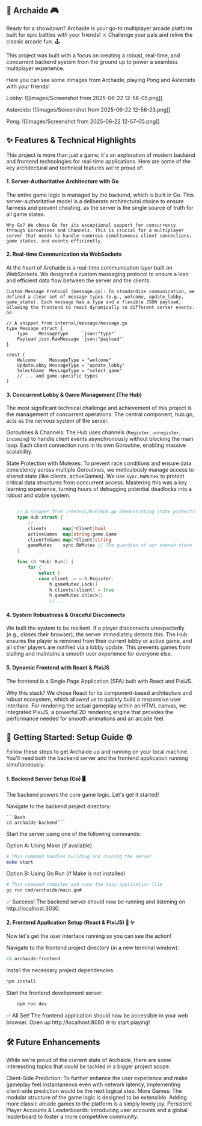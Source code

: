 ## 👾 Archaide 🎮

Ready for a showdown? Archaide is your go-to multiplayer arcade platform built for epic battles with your friends! ⚔️ Challenge your pals and relive the classic arcade fun. 🕹️

This project was built with a focus on creating a robust, real-time, and concurrent backend system from the ground up to power a seamless multiplayer experience.

Here you can see some inmages from Archaide, playing Pong and Asteroids with your friends!

Lobby:
![[images/Screenshot from 2025-06-22 12-56-05.png]]

Asteroids:
![[images/Screenshot from 2025-06-22 12-56-23.png]]

Pong: 
![[images/Screenshot from 2025-06-22 12-57-05.png]]

## ✨ Features & Technical Highlights

This project is more than just a game; it's an exploration of modern backend and frontend technologies for real-time applications. Here are some of the key architectural and technical features we're proud of:
#### 1. Server-Authoritative Architecture with Go

The entire game logic is managed by the backend, which is built in Go. This server-authoritative model is a deliberate architectural choice to ensure fairness and prevent cheating, as the server is the single source of truth for all game states.

    Why Go? We chose Go for its exceptional support for concurrency through Goroutines and Channels. This is crucial for a multiplayer server that needs to handle numerous simultaneous client connections, game states, and events efficiently.

#### 2. Real-time Communication via WebSockets

At the heart of Archaide is a real-time communication layer built on WebSockets. We designed a custom messaging protocol to ensure a lean and efficient data flow between the server and the clients.

    Custom Message Protocol (message.go): To standardize communication, we defined a clear set of message types (e.g., welcome, update_lobby, game_state). Each message has a type and a flexible JSON payload, allowing the frontend to react dynamically to different server events.
    Go

    // A snippet from internal/message/message.go
    type Message struct {
        Type    MessageType     `json:"type"`
        Payload json.RawMessage `json:"payload"` 
    }

    const (
        Welcome     MessageType = "welcome"
        UpdateLobby MessageType = "update_lobby"
        SelectGame  MessageType = "select_game"
        // ... and game-specific types
    )

#### 3. Concurrent Lobby & Game Management (The Hub)

The most significant technical challenge and achievement of this project is the management of concurrent operations. The central component, hub.go, acts as the nervous system of the server.

Goroutines & Channels: The Hub uses channels (`Register`, `unregister`, `incoming`) to handle client events asynchronously without blocking the main loop. Each client connection runs in its own Goroutine, enabling massive scalability.

State Protection with Mutexes: To prevent race conditions and ensure data consistency across multiple Goroutines, we meticulously manage access to shared state (like clients, activeGames). We use `sync.RWMutex` to protect critical data structures from concurrent access. Mastering this was a key learning experience, turning hours of debugging potential deadlocks into a robust and stable system.
    
```Go

    // A snippet from internal/hub/hub.go demonstrating state protection
    type Hub struct {
        // ...
        clients      map[*Client]bool
        activeGames  map[string]game.Game
        clientToGame map[*Client]string
        gameMutex    sync.RWMutex // The guardian of our shared state
    }

    func (h *Hub) Run() {
        for {
            select {
            case client := <-h.Register:
                h.gameMutex.Lock()
                h.clients[client] = true
                h.gameMutex.Unlock()
                // ...
```

#### 4. System Robustness & Graceful Disconnects

We built the system to be resilient. If a player disconnects unexpectedly (e.g., closes their browser), the server immediately detects this. The Hub ensures the player is removed from their current lobby or active game, and all other players are notified via a lobby update. This prevents games from stalling and maintains a smooth user experience for everyone else.

#### 5. Dynamic Frontend with React & PixiJS

The frontend is a Single Page Application (SPA) built with React and PixiJS.

Why this stack? We chose React for its component-based architecture and robust ecosystem, which allowed us to quickly build a responsive user interface. For rendering the actual gameplay within an HTML canvas, we integrated PixiJS, a powerful 2D rendering engine that provides the performance needed for smooth animations and an arcade feel.

## 🚀 Getting Started: Setup Guide ⚙️

Follow these steps to get Archaide up and running on your local machine. You'll need both the backend server and the frontend application running simultaneously.
#### 1. Backend Server Setup (Go) 🖥️

The backend powers the core game logic. Let's get it started!

Navigate to the backend project directory:
    
    ```Bash 
    cd archaide-backend```

Start the server using one of the following commands:

Option A: Using Make (if available)
```Bash
# This command handles building and running the server
make start
```

Option B: Using Go Run (if Make is not installed)
```Bash
# This command compiles and runs the main application file
go run cmd/archaide/main.go#
```

✅ Success! The backend server should now be running and listening on http://localhost:3030.

#### 2. Frontend Application Setup (React & PixiJS) 🎨 ✨

Now let's get the user interface running so you can see the action!

Navigate to the frontend project directory (in a new terminal window):
```Bash
cd archaide-frontend
```

Install the necessary project dependencies:
```Bash
npm install
```

Start the frontend development server:
```Bash
    npm run dev
```

✅ All Set! The frontend application should now be accessible in your web browser. Open up http://localhost:8080 🌐 to start playing!

## 🛠️ Future Enhancements

While we're proud of the current state of Archaide, there are some interessting topics that could be tackled in a bigger project scope:

Client-Side Prediction: To further enhance the user experience and make gameplay feel instantaneous even with network latency, implementing client-side prediction would be the next logical step.
More Games: The modular structure of the game logic is designed to be extensible. Adding more classic arcade games to the platform is a simply lovely joy.
Persistent Player Accounts & Leaderboards: Introducing user accounts and a global leaderboard to foster a more competitive community.
